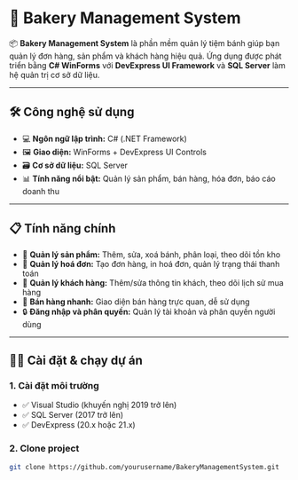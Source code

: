 # 🧁 Bakery Management System

📦 **Bakery Management System** là phần mềm quản lý tiệm bánh giúp bạn quản lý đơn hàng, sản phẩm và khách hàng hiệu quả. Ứng dụng được phát triển bằng **C# WinForms** với **DevExpress UI Framework** và **SQL Server** làm hệ quản trị cơ sở dữ liệu.

---

## 🛠️ Công nghệ sử dụng

- 💻 **Ngôn ngữ lập trình:** C# (.NET Framework)
- 🖼️ **Giao diện:** WinForms + DevExpress UI Controls
- 🗃️ **Cơ sở dữ liệu:** SQL Server
- 📊 **Tính năng nổi bật:** Quản lý sản phẩm, bán hàng, hóa đơn, báo cáo doanh thu

---

## 📋 Tính năng chính

- 🍰 **Quản lý sản phẩm:** Thêm, sửa, xoá bánh, phân loại, theo dõi tồn kho
- 🧾 **Quản lý hoá đơn:** Tạo đơn hàng, in hoá đơn, quản lý trạng thái thanh toán
- 👥 **Quản lý khách hàng:** Thêm/sửa thông tin khách, theo dõi lịch sử mua hàng
- 🛒 **Bán hàng nhanh:** Giao diện bán hàng trực quan, dễ sử dụng
- 🔒 **Đăng nhập và phân quyền:** Quản lý tài khoản và phân quyền người dùng

---

## 🧑‍💻 Cài đặt & chạy dự án

### 1. Cài đặt môi trường

- ✅ Visual Studio (khuyến nghị 2019 trở lên)
- ✅ SQL Server (2017 trở lên)
- ✅ DevExpress (20.x hoặc 21.x)

### 2. Clone project

```bash
git clone https://github.com/yourusername/BakeryManagementSystem.git
